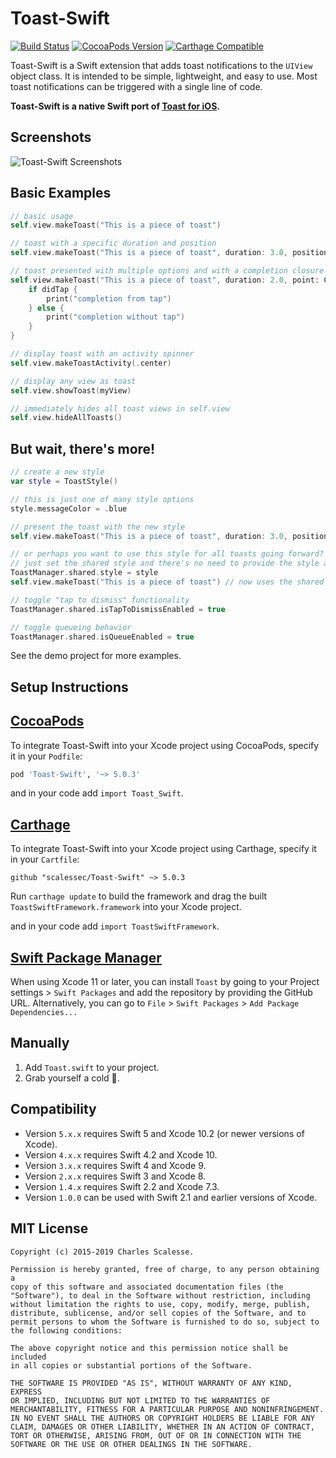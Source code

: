 Toast-Swift
=============

[![Build Status](https://travis-ci.org/scalessec/Toast-Swift.svg?branch=master)](https://travis-ci.org/scalessec/Toast-Swift)
[![CocoaPods Version](https://img.shields.io/cocoapods/v/Toast-Swift.svg)](http://cocoadocs.org/docsets/Toast-Swift)
[![Carthage Compatible](https://img.shields.io/badge/Carthage-compatible-4BC51D.svg?style=flat)](https://github.com/Carthage/Carthage)

Toast-Swift is a Swift extension that adds toast notifications to the `UIView` object class. It is intended to be simple, lightweight, and easy to use. Most toast notifications can be triggered with a single line of code.

**Toast-Swift is a native Swift port of [Toast for iOS](https://github.com/scalessec/Toast "Toast for iOS").**

Screenshots
---------
![Toast-Swift Screenshots](toast_swift_screenshot.jpg)


Basic Examples
---------
```swift
// basic usage
self.view.makeToast("This is a piece of toast")

// toast with a specific duration and position
self.view.makeToast("This is a piece of toast", duration: 3.0, position: .top)

// toast presented with multiple options and with a completion closure
self.view.makeToast("This is a piece of toast", duration: 2.0, point: CGPoint(x: 110.0, y: 110.0), title: "Toast Title", image: UIImage(named: "toast.png")) { didTap in
    if didTap {
        print("completion from tap")
    } else {
        print("completion without tap")
    }
}

// display toast with an activity spinner
self.view.makeToastActivity(.center)

// display any view as toast
self.view.showToast(myView)

// immediately hides all toast views in self.view
self.view.hideAllToasts()
```

But wait, there's more!
---------
```swift
// create a new style
var style = ToastStyle()

// this is just one of many style options
style.messageColor = .blue

// present the toast with the new style
self.view.makeToast("This is a piece of toast", duration: 3.0, position: .bottom, style: style)

// or perhaps you want to use this style for all toasts going forward?
// just set the shared style and there's no need to provide the style again
ToastManager.shared.style = style
self.view.makeToast("This is a piece of toast") // now uses the shared style

// toggle "tap to dismiss" functionality
ToastManager.shared.isTapToDismissEnabled = true

// toggle queueing behavior
ToastManager.shared.isQueueEnabled = true
```

See the demo project for more examples.


Setup Instructions
------------------

[CocoaPods](http://cocoapods.org)
------------------

To integrate Toast-Swift into your Xcode project using CocoaPods, specify it in your `Podfile`:

```ruby
pod 'Toast-Swift', '~> 5.0.3'
```

and in your code add `import Toast_Swift`.

[Carthage](https://github.com/Carthage/Carthage)
------------------

To integrate Toast-Swift into your Xcode project using Carthage, specify it in your `Cartfile`:

```ogdl
github "scalessec/Toast-Swift" ~> 5.0.3
```

Run `carthage update` to build the framework and drag the built `ToastSwiftFramework.framework` into your Xcode project.

and in your code add `import ToastSwiftFramework`.

[Swift Package Manager](https://swift.org/package-manager/)
------------------

When using Xcode 11 or later, you can install `Toast` by going to your Project settings > `Swift Packages` and add the repository by providing the GitHub URL. Alternatively, you can go to `File` > `Swift Packages` > `Add Package Dependencies...`

Manually
------------------

1. Add `Toast.swift` to your project.
2. Grab yourself a cold 🍺.

Compatibility
------------------
* Version `5.x.x` requires Swift 5 and Xcode 10.2 (or newer versions of Xcode).
* Version `4.x.x` requires Swift 4.2 and Xcode 10.
* Version `3.x.x` requires Swift 4 and Xcode 9.
* Version `2.x.x` requires Swift 3 and Xcode 8.
* Version `1.4.x` requires Swift 2.2 and Xcode 7.3. 
* Version `1.0.0` can be used with Swift 2.1 and earlier versions of Xcode.
 
MIT License
-----------
    Copyright (c) 2015-2019 Charles Scalesse.

    Permission is hereby granted, free of charge, to any person obtaining a
    copy of this software and associated documentation files (the
    "Software"), to deal in the Software without restriction, including
    without limitation the rights to use, copy, modify, merge, publish,
    distribute, sublicense, and/or sell copies of the Software, and to
    permit persons to whom the Software is furnished to do so, subject to
    the following conditions:

    The above copyright notice and this permission notice shall be included
    in all copies or substantial portions of the Software.

    THE SOFTWARE IS PROVIDED "AS IS", WITHOUT WARRANTY OF ANY KIND, EXPRESS
    OR IMPLIED, INCLUDING BUT NOT LIMITED TO THE WARRANTIES OF
    MERCHANTABILITY, FITNESS FOR A PARTICULAR PURPOSE AND NONINFRINGEMENT.
    IN NO EVENT SHALL THE AUTHORS OR COPYRIGHT HOLDERS BE LIABLE FOR ANY
    CLAIM, DAMAGES OR OTHER LIABILITY, WHETHER IN AN ACTION OF CONTRACT,
    TORT OR OTHERWISE, ARISING FROM, OUT OF OR IN CONNECTION WITH THE
    SOFTWARE OR THE USE OR OTHER DEALINGS IN THE SOFTWARE.
